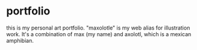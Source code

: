 # portfolio
this is my personal art portfolio. 
"maxolotle" is my web alias for illustration work. 
It's a combination of max (my name) and axolotl, which is a mexican amphibian.

